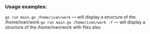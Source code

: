 ### Usage examples:
`go run main.go /home/ivan/work` — will display a structure of the /home/ivan/work
`go run main.go /home/ivan/work -f` — will display a structure of the /home/ivan/work with files also
